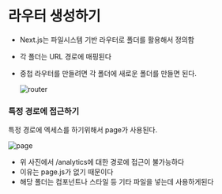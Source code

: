 # 라우터 생성하기

- Next.js는 파일시스템 기반 라우터로 폴더를 활용해서 정의함
- 각 폴더는 URL 경로에 매핑된다
- 중첩 라우터를 만들려면 각 폴더에 새로운 폴더를 만들면 된다.

  ![router](https://nextjs.org/_next/image?url=%2Fdocs%2Flight%2Froute-segments-to-path-segments.png&w=1920&q=75)

### 특정 경로에 접근하기

특정 경로에 엑세스를 하기위해서 page가 사용된다.

![page](https://nextjs.org/_next/image?url=%2Fdocs%2Flight%2Fdefining-routes.png&w=1920&q=75)

- 위 사진에서 /analytics에 대한 경로에 접근이 불가능하다
- 이유는 page.js가 없기 때문이다
- 해당 폴더는 컴포넌트나 스타일 등 기타 파일을 넣는데 사용하게된다

